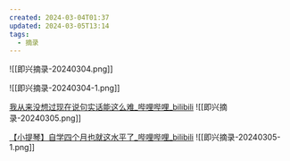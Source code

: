 ```yaml
---
created: 2024-03-04T01:37
updated: 2024-03-05T13:14
tags:
  - 摘录
---
```


![[即兴摘录-20240304.png]]

![[即兴摘录-20240304-1.png]]

[我从来没想过现在说句实话能这么难\_哔哩哔哩\_bilibili](https://www.bilibili.com/video/BV1kF4m1M773/)
![[即兴摘录-20240305.png]]

[【小提琴】自学四个月也就这水平了\_哔哩哔哩\_bilibili](https://www.bilibili.com/video/BV1Zt4y1C7iT)
![[即兴摘录-20240305-1.png]]
